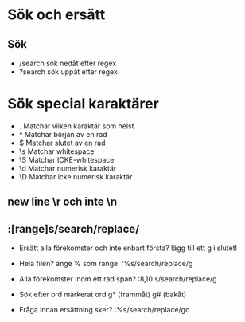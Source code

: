 # Sök och ersätt

## Sök

- /search        sök nedåt efter regex
- ?search        sök uppåt efter regex

# Sök special karaktärer
- .             Matchar vilken karaktär som helst
- ^             Matchar början av en rad
- $             Matchar slutet av en rad
- \s            Matchar whitespace
- \S            Matchar ICKE-whitespace
- \d            Matchar numerisk karaktär
- \D            Matchar icke numerisk karaktär

## new line \r och inte \n

## :[range]s/search/replace/

- Ersätt alla förekomster och inte enbart första? lägg till ett g i slutet!

- Hela filen? ange % som range.
  :%s/search/replace/g
- Alla förekomster inom ett rad span?
 :8,10 s/search/replace/g

- Sök efter ord markerat ord g\* (frammåt) g# (bakåt)

- Fråga innan ersättning sker?
 :%s/search/replace/gc
